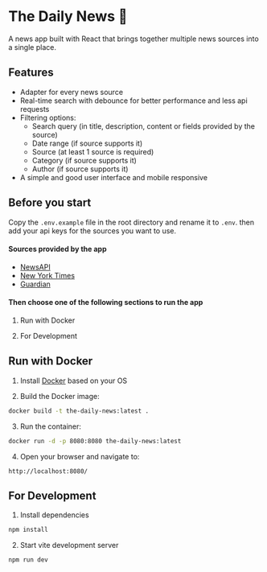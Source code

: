 # The Daily News 📰

A news app built with React that brings together multiple news sources into a single place.

## Features

- Adapter for every news source
- Real-time search with debounce for better performance and less api requests
- Filtering options:
  - Search query (in title, description, content or fields provided by the source)
  - Date range (if source supports it)
  - Source (at least 1 source is required)
  - Category (if source supports it)
  - Author (if source supports it)
- A simple and good user interface and mobile responsive

## Before you start

Copy the `.env.example` file in the root directory and rename it to `.env`. then add your api keys for the sources you want to use.

#### Sources provided by the app

- [NewsAPI](https://newsapi.org/)
- [New York Times](https://developer.nytimes.com/)
- [Guardian](https://open-platform.theguardian.com/)

#### Then choose one of the following sections to run the app

1. Run with Docker

2. For Development

## Run with Docker

1. Install [Docker](https://docs.docker.com/get-docker/) based on your OS

2. Build the Docker image:

```bash
docker build -t the-daily-news:latest .
```

3. Run the container:

```bash
docker run -d -p 8080:8080 the-daily-news:latest
```

4. Open your browser and navigate to:

```
http://localhost:8080/
```

## For Development

1. Install dependencies

```bash
npm install
```

2. Start vite development server

```bash
npm run dev
```
